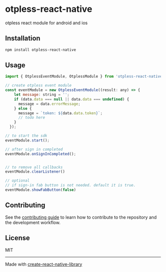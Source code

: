# otpless-react-native

otpless react module for android and ios

## Installation

```sh
npm install otpless-react-native
```

## Usage

```js
import { OtplessEventModule, OtplessModule } from 'otpless-react-native';

// create otpless event module
const eventModule = new OtplessEventModule((result: any) => {
    let message: string = '';
    if (data.data === null || data.data === undefined) {
      message = data.errorMessage;
    } else {
      message = `token: ${data.data.token}`;
      // todo here
    }
  });

// to start the sdk
eventModule.start();

// after sign in completed
eventModule.onSignInCompleted();


// to remove all callbacks
eventModule.clearListener()

// optional
// if sign-in fab button is not needed. default it is true.
eventModule.showFabButton(false)

```

## Contributing

See the [contributing guide](CONTRIBUTING.md) to learn how to contribute to the repository and the development workflow.

## License

MIT

---

Made with [create-react-native-library](https://github.com/callstack/react-native-builder-bob)

